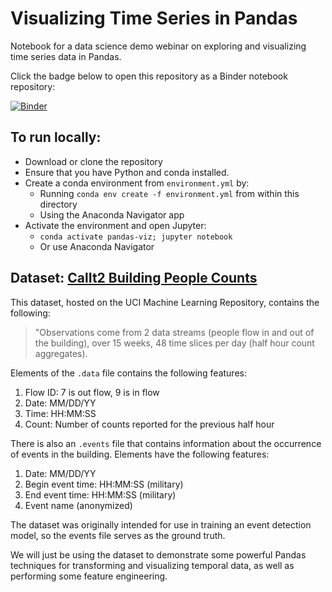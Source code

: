 # Visualizing Time Series in Pandas

Notebook for a data science demo webinar on exploring and visualizing time series data in Pandas.

Click the badge below to open this repository as a Binder notebook repository:

[![Binder](https://mybinder.org/badge_logo.svg)](https://mybinder.org/v2/gh/mcullan/pandas-viz-demo/master)

## To run locally:
* Download or clone the repository
* Ensure that you have Python and conda installed. 
* Create a conda environment from `environment.yml` by:
    * Running `conda env create -f environment.yml` from within this directory 
    * Using the Anaconda Navigator app
* Activate the environment and open Jupyter:
    * `conda activate pandas-viz; jupyter notebook`
    * Or use Anaconda Navigator

## Dataset: [CalIt2 Building People Counts](https://archive.ics.uci.edu/ml/datasets/CalIt2+Building+People+Counts)

This dataset, hosted on the UCI Machine Learning Repository, contains the following:
> "Observations come from 2 data streams (people flow in and out of the building), over 15 weeks, 48 time slices per day (half hour count aggregates).

Elements of the `.data` file contains the following features:
1. Flow ID: 7 is out flow, 9 is in flow
2. Date: MM/DD/YY
3. Time: HH:MM:SS
4. Count: Number of counts reported for the previous half hour

There is also an `.events` file that contains information about the occurrence of events in the building. Elements have the following features:
1. Date: MM/DD/YY
2. Begin event time: HH:MM:SS (military)
3. End event time: HH:MM:SS (military)
4. Event name (anonymized)

The dataset was originally intended for use in training an event detection model, so the events file serves as the ground truth. 

We will just be using the dataset to demonstrate some powerful Pandas techniques for transforming and visualizing temporal data, as well as performing some feature engineering.

